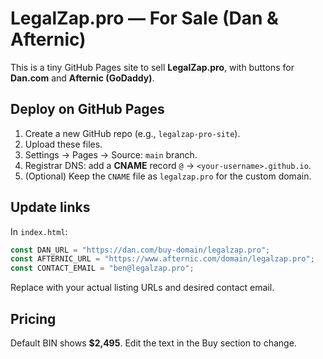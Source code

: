 # LegalZap.pro — For Sale (Dan & Afternic)

This is a tiny GitHub Pages site to sell **LegalZap.pro**, with buttons for **Dan.com** and **Afternic (GoDaddy)**.

## Deploy on GitHub Pages
1. Create a new GitHub repo (e.g., `legalzap-pro-site`).
2. Upload these files.
3. Settings → Pages → Source: `main` branch.
4. Registrar DNS: add a **CNAME** record `@` → `<your-username>.github.io`.
5. (Optional) Keep the `CNAME` file as `legalzap.pro` for the custom domain.

## Update links
In `index.html`:
```js
const DAN_URL = "https://dan.com/buy-domain/legalzap.pro";
const AFTERNIC_URL = "https://www.afternic.com/domain/legalzap.pro";
const CONTACT_EMAIL = "ben@legalzap.pro";
```
Replace with your actual listing URLs and desired contact email.

## Pricing
Default BIN shows **$2,495**. Edit the text in the Buy section to change.
